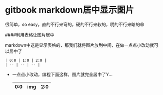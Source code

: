 # gitbook markdown居中显示图片

很简单，so easy，直的不行来弯的，硬的不行来软的，明的不行来暗的😄


####利用表格让图片居中

markdown中这是显示表格的，那我们就将图片放到中间，在做一点点小改动就可以居中了

    | 0:0 | 1:0 | 2:0 |
    | -- | -- | -- |
    
- 一点点小改动，编程下面这样，图片就完全居中了Y...


    | 0:0 | img  | 2:0 |
    | --  | :--: | --  |